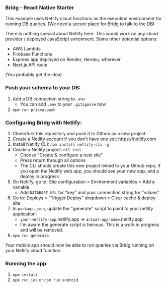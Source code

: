 ### Bridg - React Native Starter

This example uses Netlify cloud functions as the execution environment for running DB queries. (We need a secure place for Bridg to talk to the DB)

There is nothing special about Netlify here. This would work on any cloud provider / deployed JavaScript evironment. Some other potential options:

- AWS Lambda
- Firebase Functions
- Express app deployed on Render, Heroku, wherever
- Next.js API route

(You probably get the idea)

### Push your schema to your DB:

1. Add a DB connection string to `.env`
   - You can add `.env` to your `.gitignore` now
2. `npm run prisma:push`

### Configuring Bridg with Netlify:

1. Clone/fork this repository and push it to Github as a new project
2. Create a Netlify account if you don't have one yet: https://netlify.com
3. Install Netlify CLI: `npm install netlify-cli -g`
4. Create a Netlify project: `ntl init`
   - Choose "Create & configure a new site"
   - Press return through all options
   - The CLI should create this new project linked to your Github repo, if you open the Netlify web app, you should see your new app, and a deploy in progress
5. On Netlify, go to: Site configuration > Environment variables > Add a variable
   - Add `DATABASE_URL` for "key" and your connection string for "values"
6. Go to: Deploys > "Trigger Deploy" dropdown > Clear cache & deploy site
7. In `package.json`, update the "generate" script to point to your netlify application:
   - `your-netlify-app`.netlify.app => `actual-app-name`.netlify.app
   - I'm aware the generate script is heinous. This is a work in progress and will be removed.
8. `npm run generate`

Your mobile app should now be able to run queries via Bridg running on your Netlify cloud function.

### Running the app

1. `npm install`
2. `npm run ios` or `npm run android`
